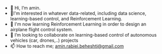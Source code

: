- 👋 Hi, I’m amin.
- 👀I'm interested in whatever data-related, including data science, learning-based control, and Reinforcement Learning.
- 🌱 I'm now learning Reinforcement Learning in order to design an airplane flight control system.
- 💞️ I’m looking to collaborate on learning-based control of autonomous vehicles (car, drones,..) projects
- 📫 How to reach me;  amin.rabiei.beheshti@gmail.com

<!---
aminrbspace/aminrbspace is a ✨ special ✨ repository because its `README.md` (this file) appears on your GitHub profile.
You can click the Preview link to take a look at your changes.
--->
